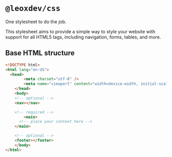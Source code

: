 # `@leoxdev/css`

One stylesheet to do the job.

This stylesheet aims to provide a simple way to style your website with support for all HTML5 tags, including navigation, forms, tables, and more.

## Base HTML structure

```html
<!DOCTYPE html>
<html lang="en-US">
  <head>
		<meta charset="utf-8" />
		<meta name="viewport" content="width=device-width, initial-scale=1" />
	</head>
	<body>
    <!-- optional -->
    <nav></nav>

    <!-- required -->
		<main>
      <!-- place your content here -->
    </main>

    <!-- optional -->
    <footer></footer>
	</body>
</html>
```